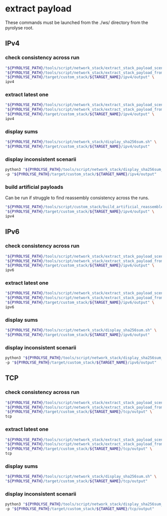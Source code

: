 

# extract payload


These commands must be launched from the ./ws/ directory from the pyrolyse root.


## IPv4

### check consistency across run

```bash
"${PYROLYSE_PATH}/tools/script/network_stack/extract_stack_payload_scenarii.sh" \
"${PYROLYSE_PATH}/tools/script/network_stack/extract_stack_payload_from_directory_to_json.py" \
"${PYROLYSE_PATH}/target/custom_stack/${TARGET_NAME}/ipv4/output" \
ipv4
```

### extract latest one

```bash
"${PYROLYSE_PATH}/tools/script/network_stack/extract_stack_payload_scenarii_latest.sh" \
"${PYROLYSE_PATH}/tools/script/network_stack/extract_stack_payload_from_directory_to_json.py" \
"${PYROLYSE_PATH}/target/custom_stack/${TARGET_NAME}/ipv4/output" \
ipv4
```

### display sums

```bash
"${PYROLYSE_PATH}/tools/script/network_stack/display_sha256sum.sh" \
"${PYROLYSE_PATH}/target/custom_stack/${TARGET_NAME}/ipv4/output"
```

### display inconsistent scenarii

```bash
python3 "${PYROLYSE_PATH}/tools/script/network_stack/display_sha256sum_inconsistent.py" \
-p "${PYROLYSE_PATH}/target/custom_stack/${TARGET_NAME}/ipv4/output"
```

### build artificial payloads 

Can be run if struggle to find reassembly consistency across the runs.

```bash
"${PYROLYSE_PATH}/tools/script/custom_stack/build_artificial_reassembled_payload_scenarii.sh" \
"${PYROLYSE_PATH}/target/custom_stack/${TARGET_NAME}/ipv4/output" \
ipv4
```

## IPv6

### check consistency across run

```bash
"${PYROLYSE_PATH}/tools/script/network_stack/extract_stack_payload_scenarii.sh" \
"${PYROLYSE_PATH}/tools/script/network_stack/extract_stack_payload_from_directory_to_json.py" \
"${PYROLYSE_PATH}/target/custom_stack/${TARGET_NAME}/ipv6/output" \
ipv6
```

### extract latest one

```bash
"${PYROLYSE_PATH}/tools/script/network_stack/extract_stack_payload_scenarii_latest.sh" \
"${PYROLYSE_PATH}/tools/script/network_stack/extract_stack_payload_from_directory_to_json.py" \
"${PYROLYSE_PATH}/target/custom_stack/${TARGET_NAME}/ipv6/output" \
ipv6
```

### display sums

```bash
"${PYROLYSE_PATH}/tools/script/network_stack/display_sha256sum.sh" \
"${PYROLYSE_PATH}/target/custom_stack/${TARGET_NAME}/ipv6/output"
```

### display inconsistent scenarii

```bash
python3 "${PYROLYSE_PATH}/tools/script/network_stack/display_sha256sum_inconsistent.py" \
-p "${PYROLYSE_PATH}/target/custom_stack/${TARGET_NAME}/ipv6/output"
```

## TCP

### check consistency across run

```bash
"${PYROLYSE_PATH}/tools/script/network_stack/extract_stack_payload_scenarii.sh" \
"${PYROLYSE_PATH}/tools/script/network_stack/extract_stack_payload_from_directory_to_json.py" \
"${PYROLYSE_PATH}/target/custom_stack/${TARGET_NAME}/tcp/output" \
tcp
```

### extract latest one

```bash
"${PYROLYSE_PATH}/tools/script/network_stack/extract_stack_payload_scenarii_latest.sh" \
"${PYROLYSE_PATH}/tools/script/network_stack/extract_stack_payload_from_directory_to_json.py" \
"${PYROLYSE_PATH}/target/custom_stack/${TARGET_NAME}/tcp/output" \
tcp
```

### display sums

```bash
"${PYROLYSE_PATH}/tools/script/network_stack/display_sha256sum.sh" \
"${PYROLYSE_PATH}/target/custom_stack/${TARGET_NAME}/tcp/output"
```

### display inconsistent scenarii

```bash
python3 "${PYROLYSE_PATH}/tools/script/network_stack/display_sha256sum_inconsistent.py" \
-p "${PYROLYSE_PATH}/target/custom_stack/${TARGET_NAME}/tcp/output"
```
